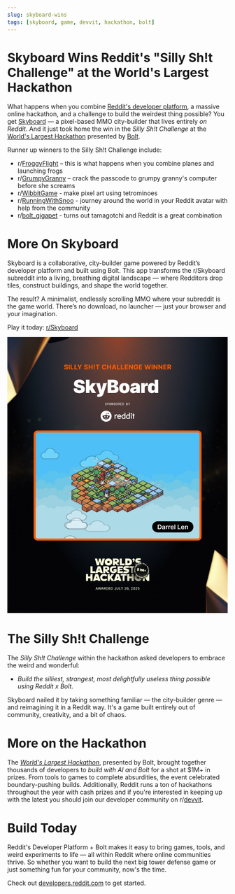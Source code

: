 ```yaml
---
slug: skyboard-wins
tags: [skyboard, game, devvit, hackathon, bolt]
---
```


# Skyboard Wins Reddit's "Silly Sh!t Challenge" at the World's Largest Hackathon

What happens when you combine [Reddit's developer platform](https://developers.reddit.com/), a massive online hackathon, and a challenge to build the weirdest thing possible? You get [Skyboard](https://www.reddit.com/r/Skyboard/) — a pixel-based MMO city-builder that lives entirely _on Reddit_. And it just took home the win in the _Silly Sh!t Challenge_ at the [World's Largest Hackathon](https://hackathon.bolt.fun/) presented by [Bolt](https://bolt.new/).

Runner up winners to the Silly Sh!t Challenge include:

- r/[FroggyFlight](https://www.reddit.com/r/froggyflight/) – this is what happens when you combine planes and launching frogs
- r/[GrumpyGranny](https://www.reddit.com/r/GrumpyGranny/) – crack the passcode to grumpy granny's computer before she screams
- r/[WibbitGame](https://www.reddit.com/r/WibbitGame/comments/1lo9h2a/wibbit_game/) - make pixel art using tetrominoes
- r/[RunningWithSnoo](https://www.reddit.com/r/RunningWithSnoo/) - journey around the world in your Reddit avatar with help from the community
- r/[bolt_gigapet](https://www.reddit.com/r/bolt_gigapet/) - turns out tamagotchi and Reddit is a great combination

# More On Skyboard

Skyboard is a collaborative, city-builder game powered by Reddit’s developer platform and built using Bolt. This app transforms the r/Skyboard subreddit into a living, breathing digital landscape — where Redditors drop tiles, construct buildings, and shape the world together.

The result? A minimalist, endlessly scrolling MMO where your subreddit is the game world. There’s no download, no launcher — just your browser and your imagination.

Play it today: [r/Skyboard](https://www.reddit.com/r/Skyboard/)

![r/skyboard](skyboard.png)

# The Silly Sh!t Challenge

The _Silly Sh!t Challenge_ within the hackathon asked developers to embrace the weird and wonderful:

- _Build the silliest, strangest, most delightfully useless thing possible using Reddit x Bolt._

Skyboard nailed it by taking something familiar — the city-builder genre — and reimagining it in a Reddit way. It's a game built entirely out of community, creativity, and a bit of chaos.

# More on the Hackathon

The [_World's Largest Hackathon_](https://worldslargesthackathon.devpost.com/), presented by Bolt, brought together thousands of developers to _build with AI and Bolt_ for a shot at $1M+ in prizes. From tools to games to complete absurdities, the event celebrated boundary-pushing builds. Additionally, Reddit runs a ton of hackathons throughout the year with cash prizes and if you're interested in keeping up with the latest you should join our developer community on r/[devvit](https://www.reddit.com/r/Devvit/).

# Build Today

Reddit's Developer Platform + Bolt makes it easy to bring games, tools, and weird experiments to life — all within Reddit where online communities thrive. So whether you want to build the next big tower defense game or just something fun for your community, now's the time.

Check out [developers.reddit.com](https://developers.reddit.com/) to get started.
